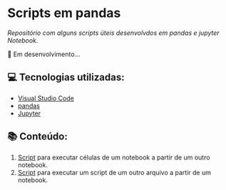 # Scripts em pandas

*Repositório com alguns scripts úteis desenvolvdos em pandas e jupyter Notebook.*

🚧 Em desenvolvimento...

## 💻 Tecnologias utilizadas:

* [Visual Studio Code](https://code.visualstudio.com/)
* [pandas](https://pandas.pydata.org/)
* [Jupyter](https://jupyter.org/)

 ## 📚 Conteúdo:

 1. [Script](https://github.com/IsahBag/Pandas_scripts/blob/main/script_executar_notebook_diverso.ipynb) para executar células de um notebook a partir de um outro notebook.
 2. [Script](https://github.com/IsahBag/Pandas_scripts/blob/main/script_executar_arquivo_py.ipynb) para executar um script de um outro arquivo a partir de um notebook.

